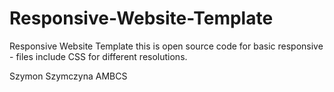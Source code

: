 Responsive-Website-Template
===========================

Responsive Website Template this is open source code for basic responsive - files include CSS for different resolutions.

Szymon Szymczyna AMBCS
